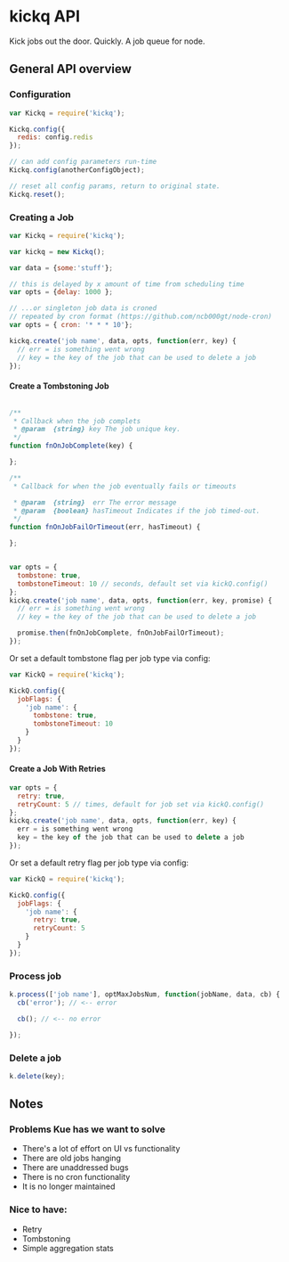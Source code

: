 kickq API
=====
Kick jobs out the door. Quickly.
A job queue for node.


## General API overview

### Configuration
```js
var Kickq = require('kickq');

Kickq.config({
  redis: config.redis
});

// can add config parameters run-time
Kickq.config(anotherConfigObject);

// reset all config params, return to original state.
Kickq.reset();

```

### Creating a Job

```js
var Kickq = require('kickq');

var kickq = new Kickq();

var data = {some:'stuff'};

// this is delayed by x amount of time from scheduling time
var opts = {delay: 1000 };

// ...or singleton job data is croned
// repeated by cron format (https://github.com/ncb000gt/node-cron)
var opts = { cron: '* * * 10'};

kickq.create('job name', data, opts, function(err, key) {
  // err = is something went wrong
  // key = the key of the job that can be used to delete a job
});
```


#### Create a Tombstoning Job

```js

/**
 * Callback when the job complets
 * @param  {string} key The job unique key.
 */
function fnOnJobComplete(key) {

};

/**
 * Callback for when the job eventually fails or timeouts

 * @param  {string}  err The error message
 * @param  {boolean} hasTimeout Indicates if the job timed-out.
 */
function fnOnJobFailOrTimeout(err, hasTimeout) {

};


var opts = {
  tombstone: true,
  tombstoneTimeout: 10 // seconds, default set via kickQ.config()
};
kickq.create('job name', data, opts, function(err, key, promise) {
  // err = is something went wrong
  // key = the key of the job that can be used to delete a job

  promise.then(fnOnJobComplete, fnOnJobFailOrTimeout);
});
```

Or set a default tombstone flag per job type via config:

```js
var KickQ = require('kickq');

KickQ.config({
  jobFlags: {
    'job name': {
      tombstone: true,
      tombstoneTimeout: 10
    }
  }
});
```


#### Create a Job With Retries

```js
var opts = {
  retry: true,
  retryCount: 5 // times, default for job set via kickQ.config()
};
kickq.create('job name', data, opts, function(err, key) {
  err = is something went wrong
  key = the key of the job that can be used to delete a job
});
```

Or set a default retry flag per job type via config:

```js
var KickQ = require('kickq');

KickQ.config({
  jobFlags: {
    'job name': {
      retry: true,
      retryCount: 5
    }
  }
});
```


### Process job
```js
k.process(['job name'], optMaxJobsNum, function(jobName, data, cb) {
  cb('error'); // <-- error

  cb(); // <-- no error

});
```

### Delete a job
```js
k.delete(key);
```

## Notes

### Problems Kue has we want to solve
* There's a lot of effort on UI vs functionality
* There are old jobs hanging
* There are unaddressed bugs
* There is no cron functionality
* It is no longer maintained


### Nice to have:
* Retry
* Tombstoning
* Simple aggregation stats

